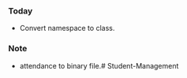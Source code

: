 ### Today
- Convert namespace to class.
  
### Note
- attendance to binary file.# Student-Management
